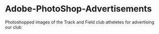 # Adobe-PhotoShop-Advertisements
Photoshopped images of the Track and Field club atheletes for advertising our club
